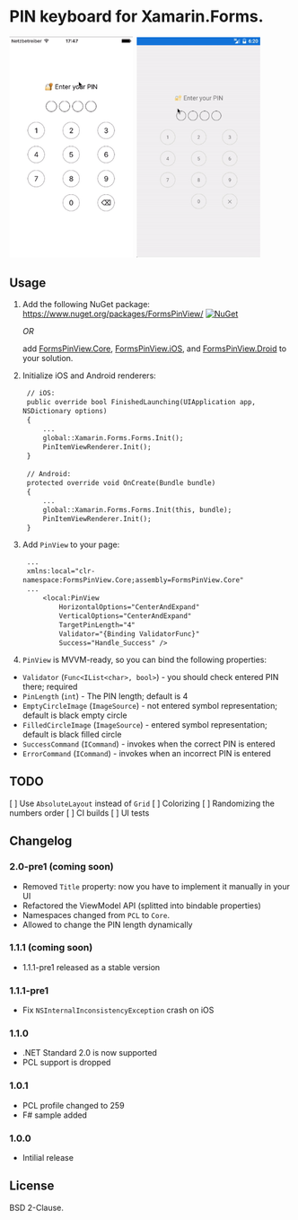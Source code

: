# PIN keyboard for Xamarin.Forms.

<pre><code><img src="ios.mov.gif" height="auto" width="220px"> <img src="android.mov.gif" height="auto" width="220px"></code></pre>

## Usage

1. Add the following NuGet package: https://www.nuget.org/packages/FormsPinView/ [![NuGet](https://img.shields.io/nuget/v/FormsPinView.svg?label=NuGet)](https://www.nuget.org/packages/FormsPinView/) 
    
    _OR_
    
    add [FormsPinView.Core](FormsPinView/FormsPinView.Core), [FormsPinView.iOS](FormsPinView/FormsPinView.iOS), and [FormsPinView.Droid](FormsPinView/FormsPinView.Droid) to your solution.
1. Initialize iOS and Android renderers:

        // iOS:
        public override bool FinishedLaunching(UIApplication app, NSDictionary options)
        {
            ...
            global::Xamarin.Forms.Forms.Init();
            PinItemViewRenderer.Init();
        }
        
        // Android:
        protected override void OnCreate(Bundle bundle)
        {
            ...
            global::Xamarin.Forms.Forms.Init(this, bundle);
            PinItemViewRenderer.Init();
        }

1. Add `PinView` to your page:
        
        ...
        xmlns:local="clr-namespace:FormsPinView.Core;assembly=FormsPinView.Core"
        ...
            <local:PinView
                HorizontalOptions="CenterAndExpand"
                VerticalOptions="CenterAndExpand"
                TargetPinLength="4"
                Validator="{Binding ValidatorFunc}"
                Success="Handle_Success" />
        
1. `PinView` is MVVM-ready, so you can bind the following properties:

- `Validator` (`Func<IList<char>, bool>`) - you should check entered PIN there; required
- `PinLength` (`int`) - The PIN length; default is 4
- `EmptyCircleImage` (`ImageSource`) - not entered symbol representation; default is black empty circle
- `FilledCircleImage` (`ImageSource`) - entered symbol representation; default is black filled circle
- `SuccessCommand` (`ICommand`) - invokes when the correct PIN is entered
- `ErrorCommand` (`ICommand`) - invokes when an incorrect PIN is entered

## TODO

[ ] Use `AbsoluteLayout` instead of `Grid`
[ ] Colorizing
[ ] Randomizing the numbers order
[ ] CI builds
[ ] UI tests

## Changelog

### 2.0-pre1 (coming soon)

- Removed `Title` property: now you have to implement it manually in your UI
- Refactored the ViewModel API (splitted into bindable properties)
- Namespaces changed from `PCL` to `Core`.
- Allowed to change the PIN length dynamically

### 1.1.1 (coming soon)

- 1.1.1-pre1 released as a stable version

### 1.1.1-pre1

- Fix `NSInternalInconsistencyException` crash on iOS

### 1.1.0

- .NET Standard 2.0 is now supported
- PCL support is dropped

### 1.0.1

- PCL profile changed to 259
- F# sample added

### 1.0.0

- Intilial release 

## License

BSD 2-Clause.

